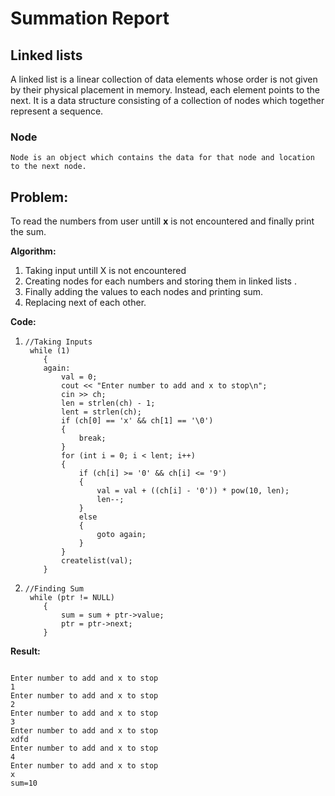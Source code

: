 # Summation Report

## Linked lists

  A linked list is a linear collection of data elements whose order is not given by their physical placement in memory. Instead, each element points to the next. It is a data structure consisting of a collection of nodes which together represent a sequence.
  ### Node 
    Node is an object which contains the data for that node and location to the next node.


## Problem:
To read the numbers from user untill **x** is not encountered and finally print the sum.

**Algorithm:**
<ol>
<li>Taking input untill X is not encountered </li>
<li>Creating nodes for each numbers and storing them in linked lists . </li>
<li>Finally adding the values to each nodes and printing sum.</li>
<li>Replacing next of each other. </li>
</ol>

**Code:**
<ol>
<li>

```
//Taking Inputs
 while (1)
    {
    again:
        val = 0;
        cout << "Enter number to add and x to stop\n";
        cin >> ch;
        len = strlen(ch) - 1;
        lent = strlen(ch);
        if (ch[0] == 'x' && ch[1] == '\0')
        {
            break;
        }
        for (int i = 0; i < lent; i++)
        {
            if (ch[i] >= '0' && ch[i] <= '9')
            {
                val = val + ((ch[i] - '0')) * pow(10, len);
                len--;
            }
            else
            {
                goto again;
            }
        }
        createlist(val);
    }

```
</li>
<li>

```
//Finding Sum
 while (ptr != NULL)
    {
        sum = sum + ptr->value;
        ptr = ptr->next;
    }
```
</li>
</ol>

**Result:**
```

Enter number to add and x to stop
1
Enter number to add and x to stop
2
Enter number to add and x to stop
3
Enter number to add and x to stop
xdfd
Enter number to add and x to stop
4
Enter number to add and x to stop
x
sum=10
```
